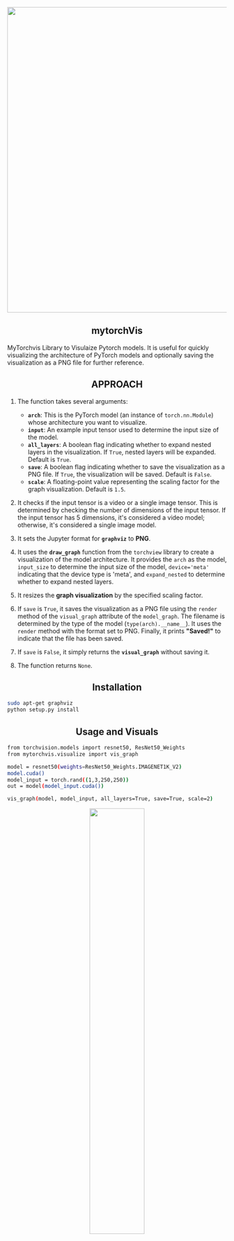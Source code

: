
<p align="center">
  <a href="https://ultralytics.com/">
  <img width="700" src="https://github.com/visionrd-ai/.github/assets/145563962/79a92550-c2e4-49f3-8229-bfe6545e54ea"></a>
</p>

## <div align="center">mytorchVis</div>

MyTorchvis Library to Visulaize Pytorch models. It is useful for quickly visualizing the architecture of PyTorch models and optionally saving the visualization as a PNG file for further reference.

## <div align="center">APPROACH</div>

1. The function takes several arguments:
   - **`arch`**: This is the PyTorch model (an instance of `torch.nn.Module`) whose architecture you want to visualize.
   - **`input`**: An example input tensor used to determine the input size of the model.
   - **`all_layers`**: A boolean flag indicating whether to expand nested layers in the visualization. If `True`, nested layers will be expanded. Default is `True`.
   - **`save`**: A boolean flag indicating whether to save the visualization as a PNG file. If `True`, the visualization will be saved. Default is `False`.
   - **`scale`**: A floating-point value representing the scaling factor for the graph visualization. Default is `1.5`.

2. It checks if the input tensor is a video or a single image tensor. This is determined by checking the number of dimensions of the input tensor. If the input tensor has 5 dimensions, it's considered a video model; otherwise, it's considered a single image model.

3. It sets the Jupyter format for **`graphviz`** to **PNG**.

4. It uses the **`draw_graph`** function from the `torchview` library to create a visualization of the model architecture. It provides the `arch` as the model, `input_size` to determine the input size of the model, `device='meta'` indicating that the device type is 'meta', and `expand_nested` to determine whether to expand nested layers.

5. It resizes the **graph visualization** by the specified scaling factor.

6. If `save` is `True`, it saves the visualization as a PNG file using the `render` method of the `visual_graph` attribute of the `model_graph`. The filename is determined by the type of the model (`type(arch).__name__`). It uses the `render` method with the format set to PNG. Finally, it prints **"Saved!"** to indicate that the file has been saved.

7. If `save` is `False`, it simply returns the **`visual_graph`** without saving it.

8. The function returns `None`.


## <div align="center">Installation</div>
```bash
sudo apt-get graphviz
python setup.py install
```

## <div align="center">Usage and Visuals</div>
```bash
from torchvision.models import resnet50, ResNet50_Weights
from mytorchvis.visualize import vis_graph

model = resnet50(weights=ResNet50_Weights.IMAGENET1K_V2)
model.cuda()
model_input = torch.rand((1,3,250,250))
out = model(model_input.cuda())

vis_graph(model, model_input, all_layers=True, save=True, scale=2)
```
<div align="center">
  <p>
      <img width="50%" src="ResNet.png"></a>
  </p>
